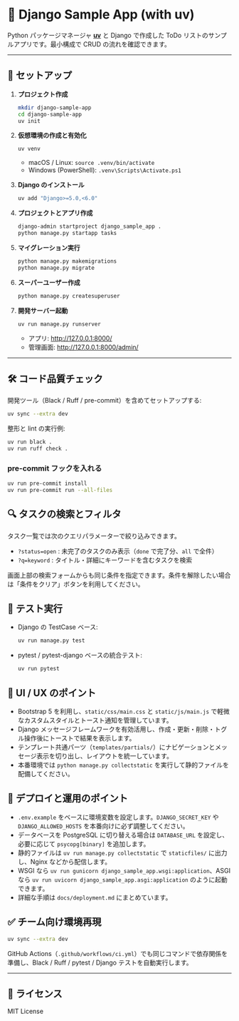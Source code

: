 # 🐍 Django Sample App (with uv)

Python パッケージマネージャ **[uv](https://github.com/astral-sh/uv)** と Django で作成した ToDo リストのサンプルアプリです。最小構成で CRUD の流れを確認できます。

---

## 🚀 セットアップ

1. **プロジェクト作成**

   ```bash
   mkdir django-sample-app
   cd django-sample-app
   uv init
   ```

2. **仮想環境の作成と有効化**

   ```bash
   uv venv
   ```

   - macOS / Linux: `source .venv/bin/activate`
   - Windows (PowerShell): `.venv\Scripts\Activate.ps1`

3. **Django のインストール**

   ```bash
   uv add "Django>=5.0,<6.0"
   ```

4. **プロジェクトとアプリ作成**

   ```bash
   django-admin startproject django_sample_app .
   python manage.py startapp tasks
   ```

5. **マイグレーション実行**

   ```bash
   python manage.py makemigrations
   python manage.py migrate
   ```

6. **スーパーユーザー作成**

   ```bash
   python manage.py createsuperuser
   ```

7. **開発サーバー起動**

   ```bash
   uv run manage.py runserver
   ```

   - アプリ: <http://127.0.0.1:8000/>
   - 管理画面: <http://127.0.0.1:8000/admin/>

---

## 🛠 コード品質チェック

開発ツール（Black / Ruff / pre-commit）を含めてセットアップする:

```bash
uv sync --extra dev
```

整形と lint の実行例:

```bash
uv run black .
uv run ruff check .
```

### pre-commit フックを入れる

```bash
uv run pre-commit install
uv run pre-commit run --all-files
```

## 🔍 タスクの検索とフィルタ

タスク一覧では次のクエリパラメーターで絞り込みできます。

- `?status=open` : 未完了のタスクのみ表示（`done` で完了分、`all` で全件）
- `?q=keyword` : タイトル・詳細にキーワードを含むタスクを検索

画面上部の検索フォームからも同じ条件を指定できます。条件を解除したい場合は「条件をクリア」ボタンを利用してください。

## 🧪 テスト実行

- Django の TestCase ベース:

  ```bash
  uv run manage.py test
  ```

- pytest / pytest-django ベースの統合テスト:

  ```bash
  uv run pytest
  ```

## 🎨 UI / UX のポイント

- Bootstrap 5 を利用し、`static/css/main.css` と `static/js/main.js` で軽微なカスタムスタイルとトースト通知を管理しています。
- Django メッセージフレームワークを有効活用し、作成・更新・削除・トグル操作後にトーストで結果を表示します。
- テンプレート共通パーツ（`templates/partials/`）にナビゲーションとメッセージ表示を切り出し、レイアウトを統一しています。
- 本番環境では `python manage.py collectstatic` を実行して静的ファイルを配備してください。

## 🚀 デプロイと運用のポイント

- `.env.example` をベースに環境変数を設定します。`DJANGO_SECRET_KEY` や `DJANGO_ALLOWED_HOSTS` を本番向けに必ず調整してください。
- データベースを PostgreSQL に切り替える場合は `DATABASE_URL` を設定し、必要に応じて `psycopg[binary]` を追加します。
- 静的ファイルは `uv run manage.py collectstatic` で `staticfiles/` に出力し、Nginx などから配信します。
- WSGI なら `uv run gunicorn django_sample_app.wsgi:application`、ASGI なら `uv run uvicorn django_sample_app.asgi:application` のように起動できます。
- 詳細な手順は `docs/deployment.md` にまとめています。

## ✅ チーム向け環境再現

```bash
uv sync --extra dev
```

GitHub Actions（`.github/workflows/ci.yml`）でも同じコマンドで依存関係を準備し、Black / Ruff / pytest / Django テストを自動実行します。

---

## 🧾 ライセンス

MIT License
